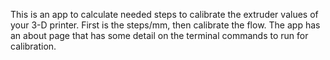 This is an app to calculate needed steps to calibrate the extruder values of your 3-D printer.  First is the steps/mm, then calibrate the flow.  The app has an about page that has some detail on the terminal commands to run for calibration.